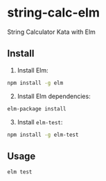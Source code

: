 # string-calc-elm
String Calculator Kata with Elm

## Install

1. Install Elm:
```bash
npm install -g elm
```
2. Install Elm dependencies:
```bash
elm-package install
```
3. Install `elm-test`:
```bash
npm install -g elm-test
```

## Usage

```bash
elm test
```
